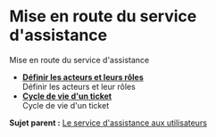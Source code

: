Mise en route du service d'assistance
=====================================

Mise en route du service d'assistance

-   **[Définir les acteurs et leurs
    rôles](../glpi/helpdesk_actors.html)**\
     Définir les acteurs et leur rôles
-   **[Cycle de vie d'un
    ticket](../glpi/helpdesk_lifecycleticket.html)**\
     Cycle de vie d'un ticket

**Sujet parent :** [Le service d'assistance aux
utilisateurs](../glpi/helpdesk.html "Le service d'Assistance aux utilisateurs de GLPI")
